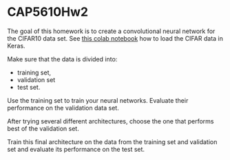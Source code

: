 # CAP5610Hw2

The goal of this homework is to create a convolutional neural network for the CIFAR10 data set. 
See [this colab notebook](https://colab.research.google.com/drive/1LZZviWOzvchcXRdZi2IBx3KOpQOzLalf) how to load the CIFAR data in Keras.

Make sure that the data is divided into: 

- training set, 
- validation set 
- test set. 

Use the training set to train your neural networks. Evaluate their performance on the validation data set. 

After trying several different architectures, choose the one that performs
best of the validation set. 

Train this final architecture on the data from the training set and validation set and evaluate its performance on 
the test set.
